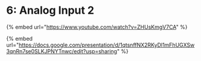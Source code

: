 # 6: Analog Input 2

{% embed url="https://www.youtube.com/watch?v=ZHUsKmgV7CA" %}

{% embed url="https://docs.google.com/presentation/d/1qtsnffNX2RKyDl1mFhUGXSw3qnRn7se0SLKJPNYTnwc/edit?usp=sharing" %}
